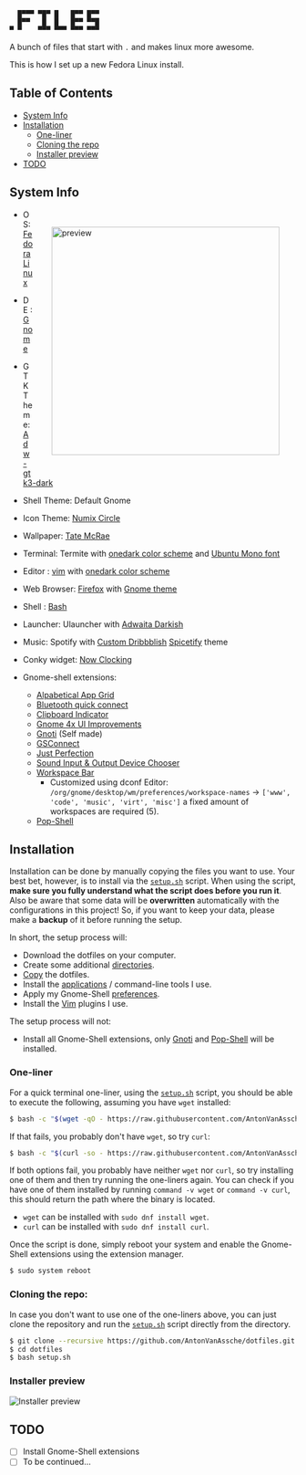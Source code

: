 ```
  █▀▀▀ ▀█▀ █   █▀▀ █▀▀
  █▀▀   █  █   █▀▀ ▀▀█
▀ ▀    ▀▀▀ ▀▀▀ ▀▀▀ ▀▀▀
```

A bunch of files that start with `.` and makes linux more awesome.

This is how I set up a new Fedora Linux install.

## Table of Contents

-  [System Info](#system-info)
-  [Installation](#installation)
   -  [One-liner](#one-liner)
   -  [Cloning the repo](#cloning-the-repo)
   -  [Installer preview](#installer-preview)
-  [TODO](#todo)

## System Info

<img src="./assets/TateMcRaePreview.png" alt="preview" align="right" width="400px" style="padding: 30px;">

-  OS: [Fedora Linux](https://getfedora.org/)
-  DE : [Gnome](https://gitlab.gnome.org/GNOME/gnome-shell)
-  GTK Theme: [Adw-gtk3-dark](https://github.com/lassekongo83/adw-gtk3)
-  Shell Theme: Default Gnome
-  Icon Theme: [Numix Circle](https://github.com/numixproject/numix-icon-theme-circle)
-  Wallpaper: [Tate McRae](./src/walls/Tate-McRae.jpg)
-  Terminal: Termite with [onedark color scheme](./src/.config/termite/config) and [Ubuntu Mono font](https://design.ubuntu.com/font/)
-  Editor : [vim](https://github.com/vim/vim)
   with [onedark color scheme](https://github.com/joshdick/onedark.vim)
-  Web Browser: [Firefox](https://www.mozilla.org/en-US/firefox/new/) with [Gnome theme](https://github.com/rafaelmardojai/firefox-gnome-theme)
-  Shell : [Bash](https://www.gnu.org/software/bash/)
-  Launcher: Ulauncher with [Adwaita Darkish](./src/.config/ulauncher/user-themes/ulauncher-adwaita-darkish/)
-  Music: Spotify with [Custom Dribbblish](./src/.config/spicetify/Themes/Dribbblish) [Spicetify](https://github.com/khanhas/spicetify-cli) theme
-  Conky widget: [Now Clocking](https://github.com/AntonVanAssche/now-clocking)

-  Gnome-shell extensions:
   -  [Alpabetical App Grid](https://github.com/stuarthayhurst/alphabetical-grid-extension)
   -  [Bluetooth quick connect](https://github.com/bjarosze/gnome-bluetooth-quick-connect)
   -  [Clipboard Indicator](https://github.com/Tudmotu/gnome-shell-extension-clipboard-indicator)
   -  [Gnome 4x UI Improvements](https://github.com/axxapy/gnome-ui-tune)
   -  [Gnoti](https://github.com/AntonVanAssche/gnoti) (Self made)
   -  [GSConnect](https://github.com/GSConnect/gnome-shell-extension-gsconnect)
   -  [Just Perfection](https://gitlab.gnome.org/jrahmatzadeh/just-perfection)
   -  [Sound Input & Output Device Chooser](https://github.com/kgshank/gse-sound-output-device-chooser)
   -  [Workspace Bar](https://github.com/fthx/workspaces-bar)
      -  Customized using dconf Editor: `/org/gnome/desktop/wm/preferences/workspace-names` -> `['www', 'code', 'music', 'virt', 'misc']` a fixed amount of workspaces are required (5).
   -  [Pop-Shell](https://github.com/pop-os/shell)

## Installation

Installation can be done by manually copying the files you want to use. Your best bet, however, is to install via the [`setup.sh`](./setup.sh) script. When using the script, **make sure you fully understand what the script does before you run it**. Also be aware that some data will be **overwritten** automatically with the configurations in this project! So, if you want to keep your data, please make a **backup** of it before running the setup.

In short, the setup process will:

-  Download the dotfiles on your computer.
-  Create some additional [directories](./setup/dotfiles/dirs.sh).
-  [Copy](./setup/dotfiles/dotfiles.sh) the dotfiles.
-  Install the [applications](./setup/packages/) / command-line tools I use.
-  Apply my Gnome-Shell [preferences](./setup/gnome/).
-  Install the [Vim](./setup/packages/devel-tools.sh#L39) plugins I use.

The setup process will not:

-  Install all Gnome-Shell extensions, only [Gnoti](https://github.com/AntonVanAssche/gnoti) and [Pop-Shell](https://github.com/pop-os/shell) will be installed.

### One-liner

For a quick terminal one-liner, using the [`setup.sh`](./setup.sh) script, you should be able to execute the following, assuming you have `wget` installed:

```bash
$ bash -c "$(wget -qO - https://raw.githubusercontent.com/AntonVanAssche/dotfiles/master/setup.sh)"
```

If that fails, you probably don't have `wget`, so try `curl`:

```bash
$ bash -c "$(curl -so - https://raw.githubusercontent.com/AntonVanAssche/dotfiles/master/setup.sh)"
```

If both options fail, you probably have neither `wget` nor `curl`, so try installing one of them and then try running the one-liners again. You can check if you have one of them installed by running `command -v wget` or `command -v curl`, this should return the path where the binary is located.

-  `wget` can be installed with `sudo dnf install wget`.
-  `curl` can be installed with `sudo dnf install curl`.

Once the script is done, simply reboot your system and enable the Gnome-Shell extensions using the extension manager.

```bash
$ sudo system reboot
```

### Cloning the repo:

In case you don't want to use one of the one-liners above, you can just clone the repository and run the [`setup.sh`](./setup.sh) script directly from the directory.

```bash
$ git clone --recursive https://github.com/AntonVanAssche/dotfiles.git
$ cd dotfiles
$ bash setup.sh
```

### Installer preview

![Installer preview](./assets/installer-preview.gif)

## TODO

-  [ ] Install Gnome-Shell extensions
-  [ ] To be continued...
